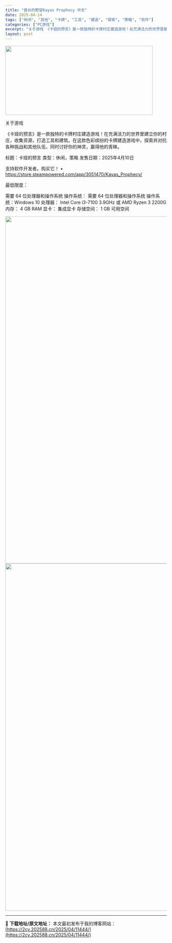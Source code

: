 ```yaml
---
title: "酋长的野望Kayas Prophecy 中文"
date: 2025-04-14
tags: ["休闲", "其他", "卡牌", "工具", "建造", "探索", "策略", "软件"]
categories: ["PC游戏"]
excerpt: "关于游戏 《卡娅的预言》是一款独特的卡牌村庄建造游戏！在充满活力的世界里建立你的村庄，收集资源，打造工具和建筑。在这款色彩缤纷的卡牌建造游戏中，探索并对抗各种挑战和其他队伍，同时讨好你的神灵，赢得他的青睐。 标题：卡娅的预言 类型：休闲，策略 发售日期：2025年4月10日 支持软件开发者。购买它！&hellip;"
layout: post
---
```


<img class="aligncenter size-full wp-image-11445" src="https://2cy.202588.cn/wp-content/uploads/2025/04/2025041410565117.webp" alt="" width="460" height="215" />

关于游戏

《卡娅的预言》是一款独特的卡牌村庄建造游戏！在充满活力的世界里建立你的村庄，收集资源，打造工具和建筑。在这款色彩缤纷的卡牌建造游戏中，探索并对抗各种挑战和其他队伍，同时讨好你的神灵，赢得他的青睐。

标题：卡娅的预言
类型：休闲，策略
发售日期：2025年4月10日

支持软件开发者。购买它！
• https://store.steampowered.com/app/3051470/Kayas_Prophecy/

最低限度：

需要 64 位处理器和操作系统
操作系统： 需要 64 位处理器和操作系统 操作系统：Windows 10
处理器： Intel Core i3-7100 3.9GHz 或 AMD Ryzen 3 2200G
内存： 4 GB RAM
显卡： 集成显卡
存储空间： 1 GB 可用空间

<img class="aligncenter size-full wp-image-11446" src="https://2cy.202588.cn/wp-content/uploads/2025/04/2025041410581364.webp" alt="" width="1920" height="1080" /> <img class="aligncenter size-medium wp-image-11447" src="https://2cy.202588.cn/wp-content/uploads/2025/04/2025041410581414.webp" alt="" width="1920" height="1080" />

---
📖 **下载地址/原文地址：** 本文最初发布于我的博客网站：[https://2cy.202588.cn/2025/04/11444/](https://2cy.202588.cn/2025/04/11444/)
